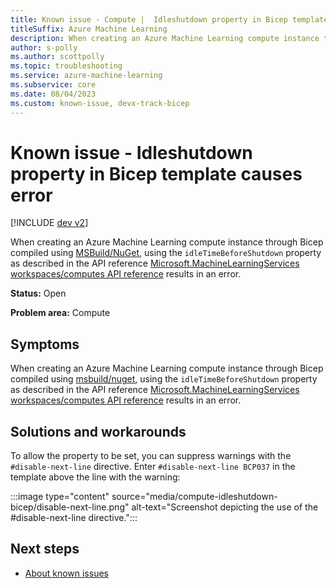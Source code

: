 ```yaml
---
title: Known issue - Compute |  Idleshutdown property in Bicep template causes error
titleSuffix: Azure Machine Learning
description: When creating an Azure Machine Learning compute instance through Bicep compiled using MSBuild NuGet, using the `idleTimeBeforeShutdown` property as described in the API reference results in an error.
author: s-polly
ms.author: scottpolly
ms.topic: troubleshooting  
ms.service: azure-machine-learning
ms.subservice: core
ms.date: 08/04/2023
ms.custom: known-issue, devx-track-bicep
---
```


# Known issue  - Idleshutdown property in Bicep template causes error

[!INCLUDE [dev v2](../includes/machine-learning-dev-v2.md)]

When creating an Azure Machine Learning compute instance through Bicep compiled using [MSBuild/NuGet](/azure/azure-resource-manager/bicep/msbuild-bicep-file), using the `idleTimeBeforeShutdown` property as described in the API reference [Microsoft.MachineLearningServices workspaces/computes API reference](/azure/templates/microsoft.machinelearningservices/workspaces/computes?pivots=deployment-language-bicep) results in an error.

 

**Status:** Open


**Problem area:** Compute

## Symptoms

When creating an Azure Machine Learning compute instance through Bicep compiled using [msbuild/nuget](/azure/azure-resource-manager/bicep/msbuild-bicep-file), using the `idleTimeBeforeShutdown` property as described in the API reference [Microsoft.MachineLearningServices workspaces/computes API reference](/azure/templates/microsoft.machinelearningservices/workspaces/computes?pivots=deployment-language-bicep) results in an error.


## Solutions and workarounds

To allow the property to be set, you can suppress warnings with the `#disable-next-line` directive. Enter `#disable-next-line BCP037` in the template above the line with the warning: 

:::image type="content" source="media/compute-idleshutdown-bicep/disable-next-line.png" alt-text="Screenshot depicting the use of the #disable-next-line directive.":::

## Next steps

- [About known issues](azure-machine-learning-known-issues.md)
